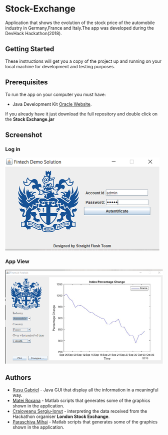 # Stock-Exchange
  Application that shows the evolution of the stock price of the automobile industry in Germany,France and Italy.The app was developed during the DevHack Hackathon(2018).
 
 ## Getting Started
 These instructions will get you a copy of the project up and running on your local machine for development and testing purposes.

## Prerequisites
To run the app on your computer you must have:
* Java Development Kit [Oracle Website](https://www.oracle.com/technetwork/java/javase/downloads/index.html).

If you already have it just download the full repository and double click on the **Stock Exchange.jar**
 
 ## Screenshot
 ### Log in
 ![login](https://github.com/RusuGabriel/Stock-Exchange/blob/master/Resources/login.png)
 ### App View
 ![appView](https://github.com/RusuGabriel/Stock-Exchange/blob/master/Resources/appView.png)

## Authors
* [Rusu Gabriel](https://github.com/RusuGabriel) - Java GUI that display all the information in a meaningful way. 
* [Matei Roxana](https://github.com/Mrrrazzz) - Matlab scripts that generates some of the graphics shown in the application.
* [Craioveanu Sergiu-Ionut]() - interpreting the data received from the Hackathon organiser **London Stock Exchange**.
* [Paraschiva Mihai]() - Matlab scripts that generates some of the graphics shown in the application.
